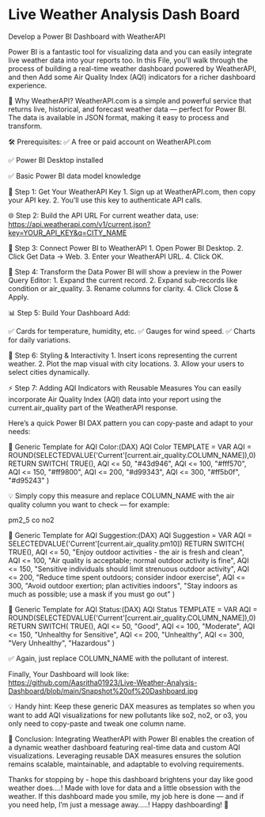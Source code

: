 # Live Weather Analysis Dash Board
Develop a Power BI Dashboard with WeatherAPI

Power BI is a fantastic tool for visualizing data and you can easily integrate live weather data into your reports too. In this File, you'll walk through the process of building a real-time weather dashboard powered by WeatherAPI, and then Add some Air Quality Index (AQI) indicators for a richer dashboard experience.


🎯 Why WeatherAPI?
WeatherAPI.com is a simple and powerful service that returns live, historical, and forecast weather data — perfect for Power BI. The data is available in JSON format, making it easy to process and transform.

🛠️ Prerequisites:
✅ A free or paid account on WeatherAPI.com

✅ Power BI Desktop installed

✅ Basic Power BI data model knowledge

🔑 Step 1: Get Your WeatherAPI Key
              1. Sign up at WeatherAPI.com, then copy your API key.
              2. You’ll use this key to authenticate API calls.

🌐 Step 2: Build the API URL
For current weather data, use:
                            https://api.weatherapi.com/v1/current.json?key=YOUR_API_KEY&q=CITY_NAME

🧠 Step 3: Connect Power BI to WeatherAPI
            1. Open Power BI Desktop.
            2. Click Get Data → Web.
            3. Enter your WeatherAPI URL.
            4. Click OK.
            
🧹 Step 4: Transform the Data
Power BI will show a preview in the Power Query Editor:
            1. Expand the current record.
            2. Expand sub-records like condition or air_quality.
            3. Rename columns for clarity.
            4. Click Close & Apply.

📊 Step 5: Build Your Dashboard
Add:

✅ Cards for temperature, humidity, etc.
✅ Gauges for wind speed.
✅ Charts for daily variations.

🎨 Step 6: Styling & Interactivity
             1. Insert icons representing the current weather.
             2. Plot the map visual with city locations.
             3. Allow your users to select cities dynamically.

⚡ Step 7: Adding AQI Indicators with Reusable Measures
You can easily incorporate Air Quality Index (AQI) data into your report using the current.air_quality part of the WeatherAPI response.

Here’s a quick Power BI DAX pattern you can copy-paste and adapt to your needs:

🎨 Generic Template for AQI Color:(DAX)
AQI Color TEMPLATE =
VAR AQI = ROUND(SELECTEDVALUE('Current'[current.air_quality.COLUMN_NAME]),0)
RETURN
SWITCH(
TRUE(),
AQI <= 50, "#43d946",
AQI <= 100, "#fff570",
AQI <= 150, "#ff9800",
AQI <= 200, "#d99343",
AQI <= 300, "#ff5b0f",
"#d95243"
)

💡 Simply copy this measure and replace COLUMN_NAME with the air quality column you want to check — for example:

pm2_5
co
no2

🎨 Generic Template for AQI Suggestion:(DAX)
AQI Suggestion = 
VAR AQI = SELECTEDVALUE('Current'[current.air_quality.pm10])
RETURN
SWITCH(
    TRUE(),
    AQI <= 50,  "Enjoy outdoor activities - the air is fresh and clean",
    AQI <= 100, "Air quality is acceptable; normal outdoor activity is fine",
    AQI <= 150, "Sensitive individuals should limit strenuous outdoor activity",
    AQI <= 200, "Reduce time spent outdoors; consider indoor exercise",
    AQI <= 300, "Avoid outdoor exertion; plan activities indoors",
    "Stay indoors as much as possible; use a mask if you must go out"
)


🎨 Generic Template for AQI Status:(DAX)
AQI Status TEMPLATE =
VAR AQI = ROUND(SELECTEDVALUE('Current'[current.air_quality.COLUMN_NAME]),0)
RETURN
SWITCH(
TRUE(),
AQI <= 50, "Good",
AQI <= 100, "Moderate",
AQI <= 150, "Unhealthy for Sensitive",
AQI <= 200, "Unhealthy",
AQI <= 300, "Very Unhealthy",
"Hazardous"
)

✅ Again, just replace COLUMN_NAME with the pollutant of interest.

Finally, Your Dashboard will look like: https://github.com/Aasritha01923/Live-Weather-Analysis-Dashboard/blob/main/Snapshot%20of%20Dashboard.jpg


💡 Handy hint:
Keep these generic DAX measures as templates so when you want to add AQI visualizations for new pollutants like so2, no2, or o3, you only need to copy-paste and tweak one column name.

    

🎉 Conclusion:
Integrating WeatherAPI with Power BI enables the creation of a dynamic weather dashboard featuring real-time data and custom AQI visualizations. Leveraging reusable DAX measures ensures the solution remains scalable, maintainable, and adaptable to evolving requirements.


Thanks for stopping by - hope this dashboard brightens your day like good weather does....! Made with love for data and a little obsession with the weather.
If this dashboard made you smile, my job here is done — and if you need help, I’m just a message away.....!
Happy dashboarding! 🎨
